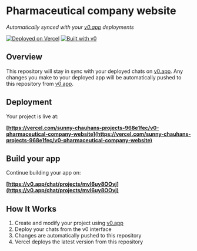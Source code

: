 # Pharmaceutical company website

*Automatically synced with your [v0.app](https://v0.app) deployments*

[![Deployed on Vercel](https://img.shields.io/badge/Deployed%20on-Vercel-black?style=for-the-badge&logo=vercel)](https://vercel.com/sunny-chauhans-projects-968e1fec/v0-pharmaceutical-company-website)
[![Built with v0](https://img.shields.io/badge/Built%20with-v0.app-black?style=for-the-badge)](https://v0.app/chat/projects/mvl6uy8OOvj)

## Overview

This repository will stay in sync with your deployed chats on [v0.app](https://v0.app).
Any changes you make to your deployed app will be automatically pushed to this repository from [v0.app](https://v0.app).

## Deployment

Your project is live at:

**[https://vercel.com/sunny-chauhans-projects-968e1fec/v0-pharmaceutical-company-website](https://vercel.com/sunny-chauhans-projects-968e1fec/v0-pharmaceutical-company-website)**

## Build your app

Continue building your app on:

**[https://v0.app/chat/projects/mvl6uy8OOvj](https://v0.app/chat/projects/mvl6uy8OOvj)**

## How It Works

1. Create and modify your project using [v0.app](https://v0.app)
2. Deploy your chats from the v0 interface
3. Changes are automatically pushed to this repository
4. Vercel deploys the latest version from this repository
